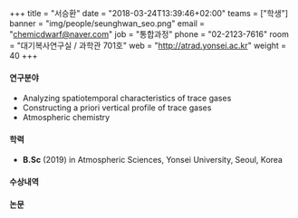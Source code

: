 +++
title = "서승환"
date = "2018-03-24T13:39:46+02:00"
teams = ["학생"]
banner = "img/people/seunghwan_seo.png"
email = "chemicdwarf@naver.com"
job = "통합과정"
phone = "02-2123-7616"
room = "대기복사연구실 / 과학관 701호"
web = "http://atrad.yonsei.ac.kr"
weight = 40
+++

#### 연구분야
+ Analyzing spatiotemporal characteristics of trace gases
+ Constructing a priori vertical profile of trace gases
+ Atmospheric chemistry

#### 학력
 + **B.Sc** (2019) in Atmospheric Sciences, Yonsei University, Seoul, Korea

#### 수상내역


#### 논문

